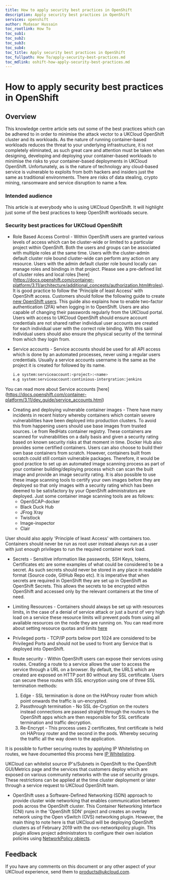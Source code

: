 ```yaml
---
title: How to apply security best practices in OpenShift
description: Apply security best practices in OpenShift
services: openshift
author: Mudasar Hussain
toc_rootlink: How To
toc_sub1: 
toc_sub2:
toc_sub3:
toc_sub4:
toc_title: Apply security best practices in OpenShift
toc_fullpath: How To/apply-security-best-practices.md
toc_mdlink: oshift-how-apply-security-best-practices.md
---
```


# How to apply security best practices in OpenShift

## Overview

This knowledge centre article sets out some of the best practices which can be adhered to in order to minimise the attack vector to a UKCloud OpenShift cluster and its workloads. As the nature of running container-based workloads reduces the threat to your underlying infrastructure, it is not completely eliminated, as such great care and attention must be taken when designing, developing and deploying your container-based workloads to minimise the risks to your container-based deployments in UKCloud OpenShift. Unfortunately, as is the nature of technology any cloud-based service is vulnerable to exploits from both hackers and insiders just the same as traditional environments. There are risks of data stealing, crypto mining, ransomware and service disruption to name a few.

### Intended audience

This article is at everybody who is using UKCloud OpenShift. It will highlight just some of the best practices to keep OpenShift workloads secure.

### Security best practices for UKCloud OpenShift

- Role Based Access Control - Within OpenShift users are granted various levels of access which can be cluster-wide or limited to a particular project within OpenShift. Both the users and groups can be associated with multiple roles at the same time. Users with the cluster-admin default cluster role bound cluster-wide can perform any action on any resource. Users with the admin default cluster role bound locally can manage roles and bindings in that project. Please see a pre-defined list of cluster roles and local roles [here] (https://docs.openshift.com/container-platform/3.11/architecture/additional_concepts/authorization.html#roles). It is good practice to follow the 'Principle of least Access' with OpenShift access. Customers should follow the following guide to create [new OpenShift users](https://docs.ukcloud.com/articles/openshift/oshift-how-create-users.html). This guide also explains how to enable two-factor authentication (2FA) when logging in to OpenShift. Users are also capable of changing their passwords regularly from the UKCloud portal.
Users with access to UKCloud OpenShift should ensure account credentials are not shared rather individual user accounts are created for each individual user with the correct role binding. With this said individual users should also ensure the physical security of the terminal from which they login from.

- Service accounts - Service accounts should be used for all API access which is done by an automated processes, never using a regular users credentials. Usually a service accounts username is the same as the project it is created for followed by its name.

    ```bash
    i.e system:serviceaccount:<project>:<name>
    e.g system:serviceaccount:continious-intergration:jenkins
    ```

You can read more about Service accounts [here] (https://docs.openshift.com/container-platform/3.11/dev_guide/service_accounts.html)

- Creating and deploying vulnerable container images - There have many incidents in recent history whereby containers which contain severe vulnerabilities have been deployed into production clusters. To avoid this from happening users should use base images from trusted sources. i.e from RedHats container registry. These containers are scanned for vulnerabilities on a daily basis and given a security rating based on known security risks at that moment in time. Docker Hub also provides some certified containers. Users can also choose to build their own base containers from scratch. However, containers built from scratch could still contain vulnerable packages. Therefore, it would be good practice to set up an automated image scanning process as part of your container building/deploying process which can scan the built image and provide an image security rating. It is also possible to use these image scanning tools to certify your own images before they are deployed so that only images with a security rating which has been deemed to be satisfactory by your OpenShift administrators are deployed.
Just some container image scanning tools are as follows:
  -  OpenSCAP-docker
  -  Black Duck Hub
  -  JFrog Xray
  -  Twistlock
  -  Image-inspector
  -  Clair

User should also apply 'Principle of least Access' with containers too. Containers should never be run as root user instead always run as a user with just enough privileges to run the required container work load.

- Secrets - Sensitive information like passwords, SSH Keys, tokens, Certificates etc are some examples of what could be considered to be a secret. As such secrets should never be stored in any place in readable format (Source code, GitHub Repo etc). It is imperative that when secrets are required in OpenShift they are set up in OpenShift as OpenShift Secrets. This allows the secrets to be encrypted within OpenShift and accessed only by the relevant containers at the time of need.

- Limiting Resources - Containers should always be set up with resources limits, in the case of a denial of service attack or just a burst of very high load on a service these resource limits will prevent pods from using all available resources on the node they are running on. You can read more about setting resource quotas and limits [here](https://docs.openshift.com/container-platform/3.11/dev_guide/compute_resources.html)

- Privileged ports - TCP/IP ports below port 1024 are considered to be Privileged Ports and should not be used to front any Service that is deployed into OpenShift.

- Route security - Within OpenShift users can expose their services using routes. Creating a route to a service allows the user to access the service through a URL on a browser. By default, the URLS which are created are exposed on HTTP port 80 without any SSL certificate. Users can secure these routes with SSL encryption using one of three SSL termination methods:
     1. Edge - SSL termination is done on the HAProxy router from which point onwards the traffic is un-encrypted.
     2. Passthrough termination - No SSL de-Cryption on the routers instead connections are passed straight through the routers to the OpenShift apps which are then responsible for SSL certificate termination and traffic decryption.
     3. Re-Encrypt - This process uses 2 certificates, first certificate is held on HAProxy router and the second in the pods. Whereby securing the traffic all the way down to the application.

It is possible to further securing routes by applying IP Whitelisting on routes, we have documented this process here [IP Whitelisting](https://docs.ukcloud.com/articles/openshift/oshift-how-restrict-access-to-openshift-routes-by-ip-address.html).

UKCloud can whitelist source IP's/Subnets in OpenShift to the OpenShift GUI/Metrics page and the services that customers deploy which are exposed on various community networks with the use of security groups. These restrictions can be applied at the time cluster deployment or later through a service request to UKCloud OpenShift team.

- OpenShift uses a Software-Defined Networking (SDN) approach to provide cluster wide networking that enables communication between pods across the OpenShift cluster. This Container Networking Interface (CNI) runs in the 'OpenShift SDN' project and creates an overlay network using the Open vSwitch (OVS) networking plugin. However, the main thing to note here is that UKCloud will be deploying OpenShift clusters as of February 2019 with the ovs-networkpolicy plugin. This plugin allows project administrators to configure their own isolation policies using [NetworkPolicy objects](https://docs.openshift.com/container-platform/3.6/admin_guide/managing_networking.html#admin-guide-networking-networkpolicy).

## Feedback

If you have any comments on this document or any other aspect of your UKCloud experience, send them to <products@ukcloud.com>.